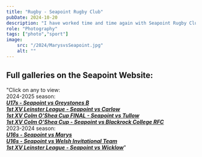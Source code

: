 ```yaml
---
title: "Rugby - Seapoint Rugby Club"
pubDate: 2024-10-20
description: "I have worked time and time again with Seapoint Rugby Club, offering my services for Senior games and underage games. The pictures appear on the Seapoint website gallery, or you can click the links below for the respective galleries."
role: "Photography"
tags: ["photo","sport"]
image:
    src: "/2024/MarysvsSeapoint.jpg"
    alt: ""
---
```


## Full galleries on the Seapoint Website:
"Click on any to view:\
2024-2025 season:\
[***U17s - Seapoint vs Greystones B***](https://www.seapointrugby.club/envira/2024-10-20-seapoint-u17s-vs-greystones-b/)\
[***1st XV Leinster League - Seapoint vs Carlow***](https://www.seapointrugby.club/envira/seapoint-1xv-vs-carlow-leinster-league-21-09-2024/)\
[***1st XV Colm O'Shea Cup FINAL - Seapoint vs Tullow***](https://www.seapointrugby.club/envira/seapoint-v-tullow-colm-oshea-cup-final/)\
[***1st XV Colm O'Shea Cup - Seapoint vs Blackrock College RFC***](https://www.seapointrugby.club/envira/2024-08-24-seapoint-1st-v-blackrock/)\
2023-2024 season:\
[***U16s - Seapoint vs Marys***](https://www.seapointrugby.club/envira/2024-05-05-seapoint-u16s-vs-st-marys/)\
[***U16s - Seapoint vs Welsh Invitational Team***](https://www.seapointrugby.club/envira/2024-04-06-seapoint-u16s-vs-welsh-invitational/)\
[***1st XV Leinster League - Seapoint vs Wicklow***](https://www.seapointrugby.club/envira/2024-01-27-seapoint-1st-vs-wicklow-2/)"
